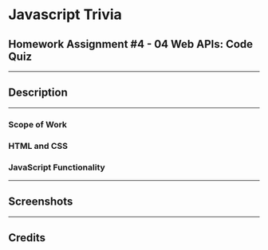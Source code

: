 # Javascript Trivia
## Homework Assignment #4 - 04 Web APIs: Code Quiz

---

## Description
---
### Scope of Work
### HTML and CSS
<!-- For simplicity and efficancy, BootStrap was choosen for the design elements.  -->
### JavaScript Functionality
---
## Screenshots
---
## Credits

<!-- JS Logo - https://www.vhv.rs/somore/javascript-logo -->

<!-- better responsive typograpgy https://css-tricks.com/fun-viewport-units/ -->

<!-- security differences between innerHTML and textContent https://stackoverflow.com/questions/48517469/security-innerhtml-vs-textcontent-with-api -->

<!-- pad time with leading 0's https://stackoverflow.com/questions/8089875/show-a-leading-zero-if-a-number-is-less-than-10

https://developer.mozilla.org/en-US/docs/Web/JavaScript/Reference/Global_Objects/String/padStart 

https://stackoverflow.com/questions/52118323/show-countdown-timer-in-hhmmss-instead-of-hms-in-javascript?noredirect=1&lq=1

https://scotch.io/tutorials/formattings-string-with-javascript-padstart-and-padend-->

<!-- getting multiple vlaues to local storage
https://stackoverflow.com/questions/40843773/localstorage-keeps-overwriting-my-data 

https://stackoverflow.com/questions/19635077/adding-objects-to-array-in-localstorage-->